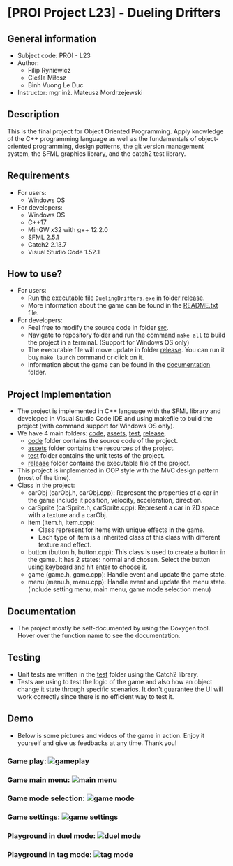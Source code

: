 # [PROI Project L23] - Dueling Drifters

## General information
* Subject code: PROI - L23
* Author:
    * Filip Ryniewicz
    * Cieśla Miłosz
    * Binh Vuong Le Duc
* Instructor: mgr inż. Mateusz Mordrzejewski

## **Description**
This is the final project for Object Oriented Programming. Apply knowledge of the C++ programming language as well as the fundamentals of object-oriented programming, design patterns, the git version management system, the SFML graphics library, and the catch2 test library.

## **Requirements**
* For users:
    * Windows OS
* For developers:
    * Windows OS
    * C++17
    * MinGW x32 with g++ 12.2.0
    * SFML 2.5.1
    * Catch2 2.13.7
    * Visual Studio Code 1.52.1

## **How to use?**
* For users:
    * Run the executable file `DuelingDrifters.exe` in folder [release](release).
    * More information about the game can be found in the [README.txt](/release/README.md) file.
* For developers:
    * Feel free to modify the source code in folder [src](src).
    * Navigate to repository folder and run the command `make all` to build the project in a terminal. (Support for Windows OS only)
    * The executable file will move update in folder [release](release). You can run it buy `make launch` command or click on it.
    * Information about the game can be found in the [documentation](documentation) folder.
## **Project Implementation**
* The project is implemented in C++ language with the SFML library and developed in Visual Studio Code IDE and using makefile to build the project (with command support for Windows OS only).
* We have 4 main folders: [code](code), [assets](assets), [test](test), [release](release).
    * [code](code) folder contains the source code of the project.
    * [assets](assets) folder contains the resources of the project.
    * [test](test) folder contains the unit tests of the project.
    * [release](release) folder contains the executable file of the project.
* This project is implemented in OOP style with the MVC design pattern (most of the time).
* Class in the project:
    * carObj (carObj.h, carObj.cpp): Represent the properties of a car in the game include it position, velocity, acceleration, direction.
    * carSprite (carSprite.h, carSprite.cpp): Represent a car in 2D space with a texture and a carObj. 
    * item (item.h, item.cpp):
        * Class represent for items with unique effects in the game.
        * Each type of item is a inherited class of this class with different texture and effect.
    * button (button.h, button.cpp): This class is used to create a button in the game. It has 2 states: normal and chosen. Select the button using keyboard and hit enter to choose it.
    * game (game.h, game.cpp): Handle event and update the game state.
    * menu (menu.h, menu.cpp): Handle event and update the menu state. (include setting menu, main menu, game mode selection menu)
## **Documentation**
* The project mostly be self-documented by using the Doxygen tool. Hover over the function name to see the documentation.
## **Testing**
* Unit tests are written in the [test](test) folder using the Catch2 library.
* Tests are using to test the logic of the game and also how an object change it state through specific scenarios. It don't guarantee the UI will work correctly since there is no efficient way to test it.
## **Demo**
* Below is some pictures and videos of the game in action. Enjoy it yourself and give us feedbacks at any time. Thank you!
### **Game play:** ![gameplay](/documentation/img/gameplay.gif)
### **Game main menu:** ![main menu](/documentation/img/main_menu.png)
### **Game mode selection:** ![game mode](/documentation/img/game_mode.png)
### **Game settings:** ![game settings](/documentation/img/game_setting.png)
### **Playground in duel mode:** ![duel mode](/documentation/img/duel.png)
### **Playground in tag mode:** ![tag mode](/documentation/img/tag.png)